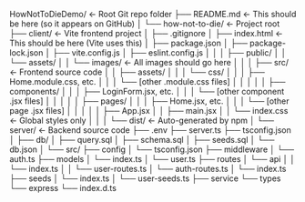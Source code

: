 HowNotToDieDemo/                     ← Root Git repo folder
├── README.md                    ← This should be here (so it appears on GitHub)
│
└── how-not-to-die/              ← Project root
    ├── client/                  ← Vite frontend project
    │   ├── .gitignore
    │   ├── index.html           ← This should be here (Vite uses this)
    │   ├── package.json
    │   ├── package-lock.json
    │   ├── vite.config.js
    │   ├── eslint.config.js
    │   │
    │   ├── public/
    │   │   └── assets/
    │   │       └── images/      ← All images should go here
    │   │
    │   ├── src/                 ← Frontend source code
    │   │   ├── assets/
    │   │   │   └── css/
    │   │   │       ├── Home.module.css, etc.
    │   │   │       └── [other .module.css files]
    │   │   │
    │   │   ├── components/
    │   │   │   ├── LoginForm.jsx, etc.
    │   │   │   └── [other component .jsx files]
    │   │   │
    │   │   ├── pages/
    │   │   │   ├── Home.jsx, etc.
    │   │   │   └── [other page .jsx files]
    │   │   │
    │   │   ├── App.jsx
    │   │   ├── main.jsx
    │   │   └── index.css        ← Global styles only
    │   │
    │   └── dist/                ← Auto-generated by npm
    │
    └── server/                  ← Backend source code
        ├── .env
        ├── server.ts
        ├── tsconfig.json
        │
        ├── db/
        │   ├── query.sql
        │   ├── schema.sql
        │   ├── seeds.sql
        │   └── db.json
        │
        └── src/
            ├── config
            │   └── tsconfig.json
            ├── middleware
            │   └── auth.ts
            ├── models
            │   └── index.ts
            │   └── user.ts
            ├── routes
            │   └── api
            │   │   └── index.ts
            │   │   └── user-routes.ts
            │   └── auth-routes.ts
            │   └── index.ts
            ├── seeds
            │   └── index.ts
            │   └── user-seeds.ts
            ├── service
            └── types
                └── express
                    └── index.d.ts
